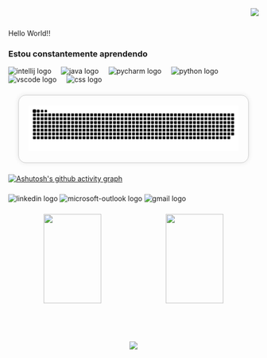 <div align="right">
  <img height="200" src="https://i.pinimg.com/originals/54/c0/3e/54c03e32134dac515097ca7151a26cf1.gif"  />
</div>

###

<p align="left">Hello World!!</p>

###

<h3 align="left">Estou constantemente aprendendo</h3>

<div align="left">
  <img src="https://cdn.jsdelivr.net/gh/devicons/devicon/icons/intellij/intellij-original.svg" height="40" alt="intellij logo"  />
  <img width="12" />
  <img src="https://cdn.jsdelivr.net/gh/devicons/devicon/icons/java/java-original.svg" height="40" alt="java logo"  />
  <img width="12" />
  <img src="https://cdn.jsdelivr.net/gh/devicons/devicon/icons/pycharm/pycharm-original.svg" height="40" alt="pycharm logo"  />
  <img width="12" />
  <img src="https://cdn.jsdelivr.net/gh/devicons/devicon/icons/python/python-original.svg" height="40" alt="python logo"  />
  <img width="12" />
  <img src="https://cdn.jsdelivr.net/gh/devicons/devicon/icons/vscode/vscode-original.svg" height="40" alt="vscode logo"  />
   <img width="12" />
  <img src="https://cdn.jsdelivr.net/gh/devicons/devicon/icons/css3/css3-original.svg" height="40" alt="css logo"  />
</div>

###

<div align="center" style="border: 1px solid #ccc; border-radius: 15px; padding: 20px; margin: 20px; box-shadow: 0 0 10px rgba(0,0,0,0.1);">
  <img src="https://github.com/LuizGustavo10/LuizGustavo10/blob/output/github-contribution-grid-snake.svg" />
</div>

###
  
</picture>

[![Ashutosh's github activity graph](https://github-readme-activity-graph.vercel.app/graph?username=OCtavius88&theme=react-dark)]([https://github.com/Ashutosh00710/github-readme-activity-graph])

###

<div align="left">
  <img src="https://raw.githubusercontent.com/maurodesouza/profile-readme-generator/master/src/assets/icons/social/linkedin/default.svg" width="52" height="40" alt="linkedin logo"  />
  <img src="https://raw.githubusercontent.com/maurodesouza/profile-readme-generator/master/src/assets/icons/social/microsoft-outlook/default.svg" width="52" height="40" alt="microsoft-outlook logo"  />
  <img src="https://raw.githubusercontent.com/maurodesouza/profile-readme-generator/master/src/assets/icons/social/gmail/default.svg" width="52" height="40" alt="gmail logo"  />
</div>

###


<div align="center">
  <img width="48%" height="180em" src="https://github-readme-stats.vercel.app/api/top-langs/?username=OCtavius&theme=prussian&layout=compact"/>
  <img width="48%" height="180em" src="https://github-readme-stats.vercel.app/api?username=OCtavius88&show_icons=true&theme=prussian&include_all_commits=true&count_private=true"/>
</div>

<br>
<br>
<br>

###

<div align="center">
  <img src="https://visitor-badge.laobi.icu/badge?page_id=,.,&"  />
</div>
